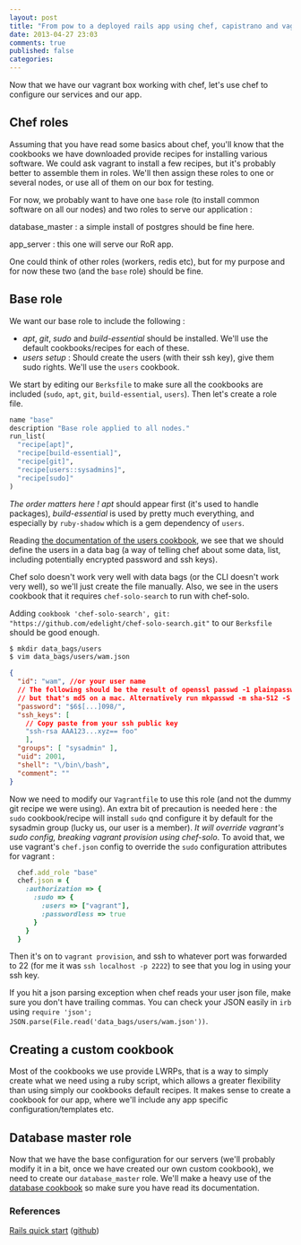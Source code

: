 ```yaml
---
layout: post
title: "From pow to a deployed rails app using chef, capistrano and vagrant - Part 2"
date: 2013-04-27 23:03
comments: true
published: false
categories: 
---
```


Now that we have our vagrant box working with chef, let's use chef to configure our services and our app.

## Chef roles

Assuming that you have read some basics about chef, you'll know that the cookbooks we have downloaded provide recipes for installing various software.
We could ask vagrant to install a few recipes, but it's probably better to assemble them in roles.
We'll then assign these roles to one or several nodes, or use all of them on our box for testing.

For now, we probably want to have one `base` role (to install common software on all our nodes) and two roles to serve our application :

database\_master
: a simple install of postgres should be fine here.

app\_server
: this one will serve our RoR app.

One could think of other roles (workers, redis etc), but for my purpose and for now these two (and the `base` role) should be fine.

## Base role

We want our base role to include the following :

* *apt*, *git*, *sudo* and *build-essential* should be installed. We'll use the default cookbooks/recipes for each of these.
* *users setup* : Should create the users (with their ssh key), give them sudo rights. We'll use the `users` cookbook.

We start by editing our `Berksfile` to make sure all the cookbooks are included (`sudo`, `apt`, `git`, `build-essential`, `users`).
Then let's create a role file.

```ruby roles/base.rb
name "base"
description "Base role applied to all nodes."
run_list(
  "recipe[apt]",
  "recipe[build-essential]",
  "recipe[git]",
  "recipe[users::sysadmins]",
  "recipe[sudo]"
)
```

*The order matters here !* _apt_ should appear first (it's used to handle packages), _build-essential_ is used by pretty much
everything, and especially by `ruby-shadow` which is a gem dependency of `users`.

Reading [the documentation of the users cookbook](http://community.opscode.com/cookbooks/users), we see that we should define the users in a data bag
(a way of telling chef about some data, list, including potentially encrypted password and ssh keys).

Chef solo doesn't work very well with data bags (or the CLI doesn't work very well), so we'll just create the file manually.
Also, we see in the users cookbook that it requires `chef-solo-search` to run with chef-solo.

Adding `cookbook 'chef-solo-search', git: "https://github.com/edelight/chef-solo-search.git"` to our `Berksfile` should be good enough.

```bash
$ mkdir data_bags/users
$ vim data_bags/users/wam.json
```
```json data_bags/users/wam.json
{
  "id": "wam", //or your user name
  // The following should be the result of openssl passwd -1 plainpasswd
  // but that's md5 on a mac. Alternatively run mkpasswd -m sha-512 -S mySalt on a linux machine
  "password": "$6$[...]098/",
  "ssh_keys": [
    // Copy paste from your ssh public key
    "ssh-rsa AAA123...xyz== foo"
    ],
  "groups": [ "sysadmin" ],
  "uid": 2001,
  "shell": "\/bin\/bash",
  "comment": ""
}

```

Now we need to modify our `Vagrantfile` to use this role (and not the dummy git recipe we were using). An extra bit of precaution is needed here :
the `sudo` cookbook/recipe will install `sudo` qnd configure it by default for the sysadmin group (lucky us, our user is a member).
*It will override vagrant's sudo config, breaking vagrant provision using chef-solo*. To avoid that, we use vagrant's `chef.json` config
to override the `sudo` configuration attributes for vagrant :

```ruby
  chef.add_role "base"
  chef.json = {
    :authorization => {
      :sudo => {
        :users => ["vagrant"],
        :passwordless => true
      }
    }
  }
```

Then it's on to `vagrant provision`, and ssh to whatever port was forwarded to 22 (for me it was `ssh localhost -p 2222`) to see that you log in
using your ssh key.

If you hit a json parsing exception when chef reads your user json file, make sure you don't have trailing commas.
You can check your JSON easily in `irb` using `require 'json'; JSON.parse(File.read('data_bags/users/wam.json'))`.

## Creating a custom cookbook

Most of the cookbooks we use provide LWRPs, that is a way to simply create what we need using a ruby script, which allows a greater flexibility
than using simply our cookbooks default recipes.
It makes sense to create a cookbook for our app, where we'll include any app specific configuration/templates etc.



## Database master role

Now that we have the base configuration for our servers (we'll probably modify it in a bit, once we have created our own custom cookbook),
we need to create our `database_master` role. We'll make a heavy use of the [database cookbook](http://community.opscode.com/cookbooks/database)
so make sure you have read its documentation.




### References
[Rails quick start](http://wiki.opscode.com/display/chef/Build+A+Rails+Stack) ([github](https://github.com/opscode/rails-quick-start))
